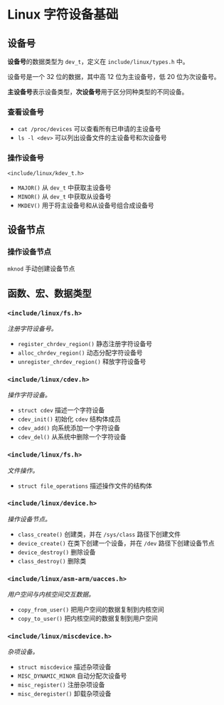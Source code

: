 # Linux 字符设备基础

## 设备号

**设备号**的数据类型为 `dev_t`，定义在 `include/linux/types.h` 中。

设备号是一个 32 位的数据，其中高 12 位为主设备号，低 20 位为次设备号。

**主设备号**表示设备类型，**次设备号**用于区分同种类型的不同设备。

### 查看设备号

- `cat /proc/devices` 可以查看所有已申请的主设备号
- `ls -l <dev>` 可以列出设备文件的主设备号和次设备号

### 操作设备号

`<include/linux/kdev_t.h>`

- `MAJOR()` 从 `dev_t` 中获取主设备号
- `MINOR()` 从 `dev_t` 中获取从设备号
- `MKDEV()` 用于将主设备号和从设备号组合成设备号

## 设备节点

### 操作设备节点

`mknod` 手动创建设备节点

## 函数、宏、数据类型

### `<include/linux/fs.h>`

*注册字符设备号。*

- `register_chrdev_region()` 静态注册字符设备号
- `alloc_chrdev_region()` 动态分配字符设备号
- `unregister_chrdev_region()` 释放字符设备号

### `<include/linux/cdev.h>`

*操作字符设备。*

- `struct cdev` 描述一个字符设备
- `cdev_init()` 初始化 `cdev` 结构体成员
- `cdev_add()` 向系统添加一个字符设备
- `cdev_del()` 从系统中删除一个字符设备

### `<include/linux/fs.h>`

*文件操作。*

- `struct file_operations` 描述操作文件的结构体

### `<include/linux/device.h>`

*操作设备节点。*

- `class_create()` 创建类，并在 `/sys/class` 路径下创建文件
- `device_create()` 在类下创建一个设备，并在 `/dev` 路径下创建设备节点
- `device_destroy()` 删除设备
- `class_destroy()` 删除类

### `<include/linux/asm-arm/uacces.h>`

*用户空间与内核空间交互数据。*

- `copy_from_user()` 把用户空间的数据复制到内核空间
- `copy_to_user()` 把内核空间的数据复制到用户空间

### `<include/linux/miscdevice.h>`

*杂项设备。*

- `struct miscdevice` 描述杂项设备
- `MISC_DYNAMIC_MINOR` 自动分配次设备号
- `misc_register()` 注册杂项设备
- `misc_deregister()` 卸载杂项设备
